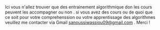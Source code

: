 Ici vous  n'allez trouver que des entrainement algorithmique  don les cours peuvent les accompagner ou non . si vous avez des cours ou de quoi que ce soit pour votre comprehenssion ou votre apprentissage des algorithmes veuillez me contacter via Gmail sanoussiwassiou09@gmail.com . Merci !
